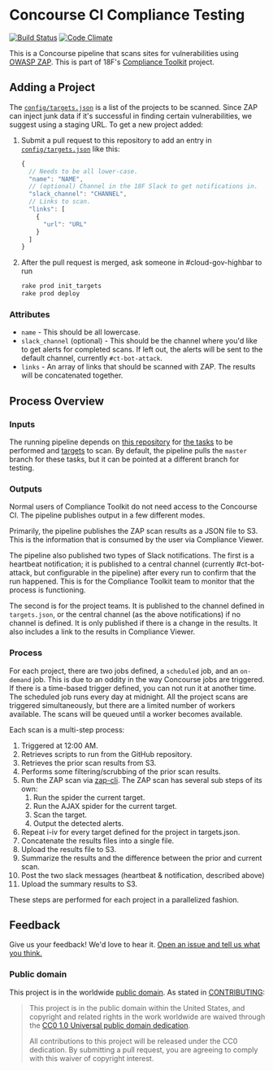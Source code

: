 Concourse CI Compliance Testing
=========

[![Build Status](https://travis-ci.org/18F/concourse-compliance-testing.svg?branch=master)](https://travis-ci.org/18F/concourse-compliance-testing)
[![Code Climate](https://codeclimate.com/github/18F/concourse-compliance-testing/badges/gpa.svg)](https://codeclimate.com/github/18F/concourse-compliance-testing)

This is a Concourse pipeline that scans sites for vulnerabilities using [OWASP ZAP](https://www.owasp.org/index.php/OWASP_Zed_Attack_Proxy_Project). This is part of 18F's [Compliance Toolkit](https://github.com/18f/compliance-toolkit/) project.

## Adding a Project

The [`config/targets.json`](config/targets.json) is a list of the projects to be scanned. Since ZAP can inject junk data if it's successful in finding certain vulnerabilities, we suggest using a staging URL. To get a new project added:

1. Submit a pull request to this repository to add an entry in [`config/targets.json`](config/targets.json) like this:

    ```javascript
    {
      // Needs to be all lower-case.
      "name": "NAME",
      // (optional) Channel in the 18F Slack to get notifications in.
      "slack_channel": "CHANNEL",
      // Links to scan.
      "links": [
        {
          "url": "URL"
        }
      ]
    }
    ```

1. After the pull request is merged, ask someone in #cloud-gov-highbar to run

    ```bash
    rake prod init_targets
    rake prod deploy
    ```

### Attributes

* `name` - This should be all lowercase.
* `slack_channel` (optional) - This should be the channel where you'd like to get alerts for completed scans. If left out, the alerts will be sent to the default channel, currently `#ct-bot-attack`.
* `links` - An array of links that should be scanned with ZAP. The results will be concatenated together.

## Process Overview

### Inputs

The running pipeline depends on [this repository](https://github.com/18F/concourse-compliance-testing) for [the tasks](https://github.com/18F/concourse-compliance-testing/tree/master/tasks) to be performed and [targets](config/targets.json) to scan. By default, the pipeline pulls the `master` branch for these tasks, but it can be pointed at a different branch for testing.

### Outputs

Normal users of Compliance Toolkit do not need access to the Concourse CI. The pipeline publishes output in a few different modes.

Primarily, the pipeline publishes the ZAP scan results as a JSON file to S3. This is the information that is consumed by the user via Compliance Viewer.

The pipeline also published two types of Slack notifications. The first is a heartbeat notification; it is published to a central channel (currently #ct-bot-attack, but configurable in the pipeline) after every run to confirm that the run happened. This is for the Compliance Toolkit team to monitor that the process is functioning.

The second is for the project teams. It is published to the channel defined in `targets.json`, or the central channel (as the above notifications) if no channel is defined. It is only published if there is a change in the results. It also includes a link to the results in Compliance Viewer.

### Process

For each project, there are two jobs defined, a `scheduled` job, and an `on-demand` job. This is due to an oddity in the way Concourse jobs are triggered. If there is a time-based trigger defined, you can not run it at another time. The scheduled job runs every day at midnight. All the project scans are triggered simultaneously, but there are a limited number of workers available. The scans will be queued until a worker becomes available.

Each scan is a multi-step process:

1. Triggered at 12:00 AM.
1. Retrieves scripts to run from the GitHub repository.
1. Retrieves the prior scan results from S3.
1. Performs some filtering/scrubbing of the prior scan results.
1. Run the ZAP scan via [zap-cli](https://github.com/Grunny/zap-cli). The ZAP scan has several sub steps of its own:
    1. Run the spider the current target.
    1. Run the AJAX spider for the current target.
    1. Scan the target.
    1. Output the detected alerts.
1. Repeat i-iv for every target defined for the project in targets.json.
1. Concatenate the results files into a single file.
1. Upload the results file to S3.
1. Summarize the results and the difference between the prior and current scan.
1. Post the two slack messages (heartbeat & notification, described above)
1. Upload the summary results to S3.

These steps are performed for each project in a parallelized fashion.

## Feedback

Give us your feedback! We'd love to hear it. [Open an issue and tell us what you think.](https://github.com/18f/concourse-compliance-testing/issues/new)

### Public domain

This project is in the worldwide [public domain](LICENSE.md). As stated in [CONTRIBUTING](CONTRIBUTING.md):

> This project is in the public domain within the United States, and copyright and related rights in the work worldwide are waived through the [CC0 1.0 Universal public domain dedication](https://creativecommons.org/publicdomain/zero/1.0/).
>
> All contributions to this project will be released under the CC0 dedication. By submitting a pull request, you are agreeing to comply with this waiver of copyright interest.
